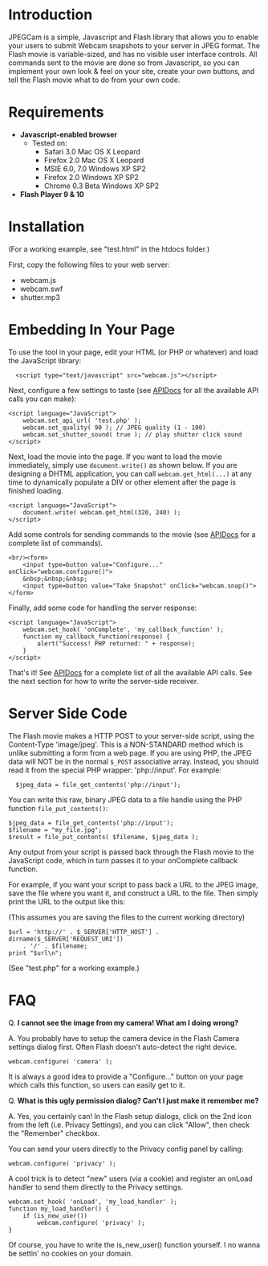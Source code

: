 # Introduction #

JPEGCam is a simple, Javascript and Flash library that allows you to enable
your users to submit Webcam snapshots to your server in JPEG format.  The
Flash movie is variable-sized, and has no visible user interface controls.
All commands sent to the movie are done so from Javascript, so you can
implement your own look & feel on your site, create your own buttons, and
tell the Flash movie what to do from your own code.

# Requirements #

  * **Javascript-enabled browser**
    * Tested on:
      * Safari 3.0 Mac OS X Leopard
      * Firefox 2.0 Mac OS X Leopard
      * MSIE 6.0, 7.0 Windows XP SP2
      * Firefox 2.0 Windows XP SP2
      * Chrome 0.3 Beta Windows XP SP2
  * **Flash Player 9 & 10**

# Installation #

(For a working example, see "test.html" in the htdocs folder.)

First, copy the following files to your web server:

  * webcam.js
  * webcam.swf
  * shutter.mp3

# Embedding In Your Page #

To use the tool in your page, edit your HTML (or PHP or whatever) and load the JavaScript library:

```
  <script type="text/javascript" src="webcam.js"></script>
```

Next, configure a few settings to taste (see [APIDocs](APIDocs.md) for all the available API calls you can make):

```
<script language="JavaScript">
	webcam.set_api_url( 'test.php' );
	webcam.set_quality( 90 ); // JPEG quality (1 - 100)
	webcam.set_shutter_sound( true ); // play shutter click sound
</script>
```

Next, load the movie into the page.  If you want to load the movie immediately,
simply use `document.write()` as shown below.  If you are designing a DHTML
application, you can call `webcam.get_html(...)` at any time to dynamically
populate a DIV or other element after the page is finished loading.

```
<script language="JavaScript">
	document.write( webcam.get_html(320, 240) );
</script>
```

Add some controls for sending commands to the movie (see [APIDocs](APIDocs.md) for a complete list of commands).

```
<br/><form>
	<input type=button value="Configure..." onClick="webcam.configure()">
	&nbsp;&nbsp;&nbsp;
	<input type=button value="Take Snapshot" onClick="webcam.snap()">
</form>
```

Finally, add some code for handling the server response:

```
<script language="JavaScript">
	webcam.set_hook( 'onComplete', 'my_callback_function' );
	function my_callback_function(response) {
		alert("Success! PHP returned: " + response);
	}
</script>
```

That's it! See [APIDocs](APIDocs.md) for a complete list of all the available API calls.  See the next section for how to write the server-side receiver.

# Server Side Code #

The Flash movie makes a HTTP POST to your server-side script, using the
Content-Type 'image/jpeg'.  This is a NON-STANDARD method which is unlike
submitting a form from a web page.  If you are using PHP, the JPEG data
will NOT be in the normal `$_POST` associative array.  Instead, you should read it from the special PHP wrapper: 'php://input'.  For example:

```
  $jpeg_data = file_get_contents('php://input');
```

You can write this raw, binary JPEG data to a file handle using the PHP
function `file_put_contents()`:

```
$jpeg_data = file_get_contents('php://input');
$filename = "my_file.jpg";
$result = file_put_contents( $filename, $jpeg_data );
```

Any output from your script is passed back through the Flash movie to the
JavaScript code, which in turn passes it to your onComplete callback function.

For example, if you want your script to pass back a URL to the JPEG image,
save the file where you want it, and construct a URL to the file.  Then simply
print the URL to the output like this:

(This assumes you are saving the files to the current working directory)

```
$url = 'http://' . $_SERVER['HTTP_HOST'] . dirname($_SERVER['REQUEST_URI'])
 	. '/' . $filename;
print "$url\n";
```

(See "test.php" for a working example.)

# FAQ #

Q. **I cannot see the image from my camera!  What am I doing wrong?**

A. You probably have to setup the camera device in the Flash Camera settings dialog first.  Often Flash doesn't auto-detect the right device.

```
webcam.configure( 'camera' );
```

It is always a good idea to provide a "Configure..." button on your page which calls this function, so users can easily get to it.

Q. **What is this ugly permission dialog?  Can't I just make it remember me?**

A. Yes, you certainly can!  In the Flash setup dialogs, click on the 2nd icon from the left (i.e. Privacy Settings), and you can click "Allow", then check the "Remember" checkbox.

You can send your users directly to the Privacy config panel by calling:

```
webcam.configure( 'privacy' );
```

A cool trick is to detect "new" users (via a cookie) and register an onLoad handler to send them directly to the Privacy settings.

```
webcam.set_hook( 'onLoad', 'my_load_handler' );
function my_load_handler() {
	if (is_new_user())
		webcam.configure( 'privacy' );
}
```

Of course, you have to write the is\_new\_user() function yourself.  I no wanna be settin' no cookies on your domain.